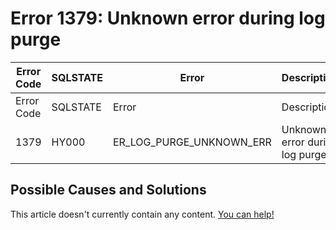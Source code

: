
# Error 1379: Unknown error during log purge


| Error Code | SQLSTATE | Error | Description |
| --- | --- | --- | --- |
| Error Code | SQLSTATE | Error | Description |
| 1379 | HY000 | ER_LOG_PURGE_UNKNOWN_ERR | Unknown error during log purge |




## Possible Causes and Solutions


This article doesn't currently contain any content. [You can help!](/en/writing-and-editing-knowledge-base-articles/)

